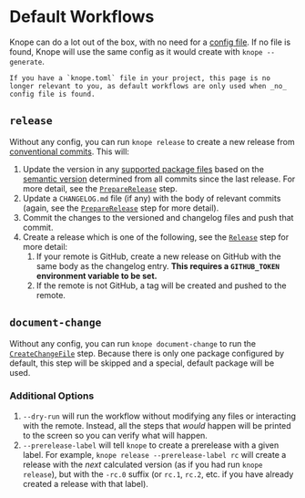 # Default Workflows

Knope can do a lot out of the box, with no need for a [config file](config/config.md). If no file is found, Knope will use the same config as it would create with `knope --generate`.

```admonish warning
If you have a `knope.toml` file in your project, this page is no longer relevant to you, as default workflows are only used when _no_ config file is found.
```

## `release`

Without any config, you can run `knope release` to create a new release from [conventional commits]. This will:

1. Update the version in any [supported package files](config/packages.md#versioned_files) based on the [semantic version] determined from all commits since the last release. For more detail, see the [`PrepareRelease`] step.
2. Update a `CHANGELOG.md` file (if any) with the body of relevant commits (again, see the [`PrepareRelease`] step for more detail).
3. Commit the changes to the versioned and changelog files and push that commit.
4. Create a release which is one of the following, see the [`Release`] step for more detail:
   1. If your remote is GitHub, create a new release on GitHub with the same body as the changelog entry. **This requires a `GITHUB_TOKEN` environment variable to be set.**
   2. If the remote is not GitHub, a tag will be created and pushed to the remote.

## `document-change`

Without any config, you can run `knope document-change` to run the [`CreateChangeFile`] step. Because there is only one package configured by default, this step will be skipped and a special, default package will be used.

### Additional Options

1. `--dry-run` will run the workflow without modifying any files or interacting with the remote. Instead, all the steps that _would_ happen will be printed to the screen so you can verify what will happen.
2. `--prerelease-label` will tell `knope` to create a prerelease with a given label. For example, `knope release --prerelease-label rc` will create a release with the _next_ calculated version (as if you had run `knope release`), but with the `-rc.0` suffix (or `rc.1`, `rc.2`, etc. if you have already created a release with that label).

[conventional commits]: https://www.conventionalcommits.org/en/v1.0.0/
[semantic version]: https://semver.org
[`preparerelease`]: config/step/PrepareRelease.md
[`release`]: config/step/Release.md
[`createchangefile`]: config/step/CreateChangeFile.md
